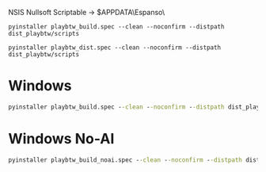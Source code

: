 NSIS Nullsoft Scriptable -> $APPDATA\Espanso\

`pyinstaller playbtw_build.spec --clean --noconfirm --distpath dist_playbtw/scripts`

`pyinstaller playbtw_dist.spec --clean --noconfirm --distpath dist_playbtw/scripts`

# Windows

```cmd
pyinstaller playbtw_build.spec --clean --noconfirm --distpath dist_playbtw/scripts && pyinstaller playbtw_dist.spec --clean --noconfirm --distpath dist_playbtw/scripts
```

# Windows No-AI

```cmd
pyinstaller playbtw_build_noai.spec --clean --noconfirm --distpath dist_playbtw/scripts && pyinstaller playbtw_dist_noai.spec --clean --noconfirm --distpath dist_playbtw/scripts
```
